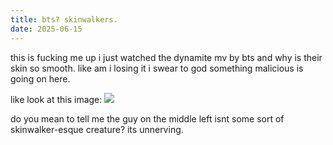 ```yaml
---
title: bts? skinwalkers.
date: 2025-06-15
---
```


this is fucking me up i just watched the dynamite mv by bts and why is their skin so smooth. like am i losing it i swear to god something malicious is going on here.

like look at this image:
![](https://i.imgur.com/HS7ybQz.png)

do you mean to tell me the guy on the middle left isnt some sort of skinwalker-esque creature? its unnerving.

